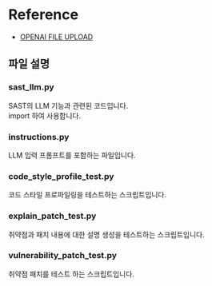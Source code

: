 
# Reference

- [OPENAI FILE UPLOAD](https://platform.openai.com/docs/api-reference/files/create?lang=python)


## 파일 설명

### sast_llm.py
SAST의 LLM 기능과 관련된 코드입니다.  
import 하여 사용합니다.

### instructions.py
LLM 입력 프롬프트를 포함하는 파일입니다.

### code_style_profile_test.py
코드 스타일 프로파일링을 테스트하는 스크립트입니다.

### explain_patch_test.py
취약점과 패치 내용에 대한 설명 생성을 테스트하는 스크립트입니다.

### vulnerability_patch_test.py
취약점 패치를 테스트 하는 스크립트입니다.